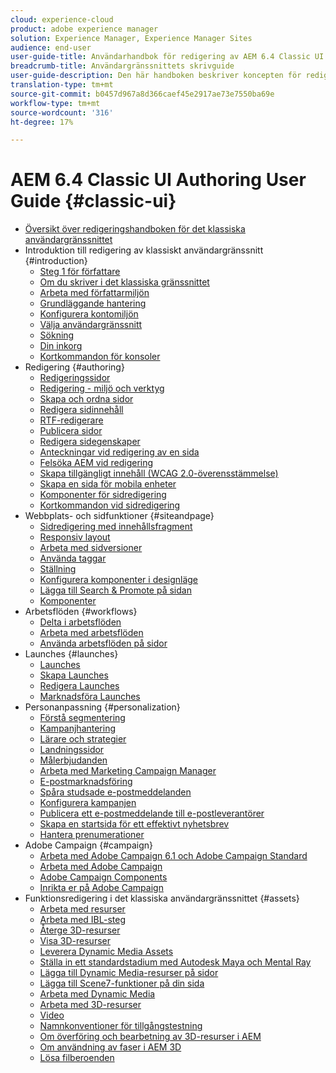```yaml
---
cloud: experience-cloud
product: adobe experience manager
solution: Experience Manager, Experience Manager Sites
audience: end-user
user-guide-title: Användarhandbok för redigering av AEM 6.4 Classic UI
breadcrumb-title: Användargränssnittets skrivguide
user-guide-description: Den här handboken beskriver koncepten för redigering i AEM i det klassiska användargränssnittet.
translation-type: tm+mt
source-git-commit: b0457d967a8d366caef45e2917ae73e7550ba69e
workflow-type: tm+mt
source-wordcount: '316'
ht-degree: 17%

---
```



# AEM 6.4 Classic UI Authoring User Guide {#classic-ui}

+ [Översikt över redigeringshandboken för det klassiska användargränssnittet](home.md)
+ Introduktion till redigering av klassiskt användargränssnitt {#introduction}
   + [Steg 1 för författare](classic-page-author-first-steps.md)
   + [Om du skriver i det klassiska gränssnittet](classicui.md)
   + [Arbeta med författarmiljön](author-env.md)
   + [Grundläggande hantering](author-env-basic-handling.md)
   + [Konfigurera kontomiljön](author-env-user-props.md)
   + [Välja användargränssnitt](author-env-select-ui.md)
   + [Sökning](author-env-search.md)
   + [Din inkorg](author-env-inbox.md)
   + [Kortkommandon för konsoler](author-env-keyboard-shortcuts.md)
+ Redigering {#authoring}
   + [Redigeringssidor](classic-page-author.md)
   + [Redigering - miljö och verktyg](classic-page-author-env-tools.md)
   + [Skapa och ordna sidor](classic-page-author-manage-pages.md)
   + [Redigera sidinnehåll](classic-page-author-edit-content.md)
   + [RTF-redigerare](classic-page-author-rich-text-editor.md)
   + [Publicera sidor](classic-page-author-publish-pages.md)
   + [Redigera sidegenskaper](classic-page-author-edit-page-properties.md)
   + [Anteckningar vid redigering av en sida](classic-page-author-annotations.md)
   + [Felsöka AEM vid redigering](classic-page-author-troubleshooting.md)
   + [Skapa tillgängligt innehåll (WCAG 2.0-överensstämmelse)](classic-page-author-accessible-content.md)
   + [Skapa en sida för mobila enheter](classic-feature-mobile.md)
   + [Komponenter för sidredigering](classic-page-author-edit-mode.md)
   + [Kortkommandon vid sidredigering](classic-page-author-keyboard-shortcuts.md)
+ Webbplats- och sidfunktioner {#siteandpage}
   + [Sidredigering med innehållsfragment](classic-page-author-content-fragments.md)
   + [Responsiv layout](classic-page-author-responsive-layout.md)
   + [Arbeta med sidversioner](classic-page-author-work-with-versions.md)
   + [Använda taggar](classic-feature-tags.md)
   + [Ställning](classic-feature-scaffolding.md)
   + [Konfigurera komponenter i designläge](classic-page-author-design-mode.md)
   + [Lägga till Search &amp; Promote på sidan](classic-feature-search-promote.md)
   + [Komponenter](classic-page-author-default-components.md)
+ Arbetsflöden {#workflows}
   + [Delta i arbetsflöden](classic-workflows-participating.md)
   + [Arbeta med arbetsflöden](classic-workflows.md)
   + [Använda arbetsflöden på sidor](classic-workflows-applying.md)
+ Launches {#launches}
   + [Launches](classic-launches.md)
   + [Skapa Launches](classic-launches-creating.md)
   + [Redigera Launches](classic-launches-editing.md)
   + [Marknadsföra Launches](classic-launches-promoting.md)
+ Personanpassning {#personalization}
   + [Förstå segmentering](classic-personalization-campaigns-segmentation.md)
   + [Kampanjhantering](classic-personalization-campaigns.md)
   + [Lärare och strategier](classic-personalization-campaigns-teasers-strategy.md)
   + [Landningssidor](classic-personalization-campaigns-landingpage.md)
   + [Målerbjudanden](classic-personalization-campaigns-target-offers.md)
   + [Arbeta med Marketing Campaign Manager](classic-personalization-campaigns-mktg-manager.md)
   + [E-postmarknadsföring](classic-personalization-campaigns-email.md)
   + [Spåra studsade e-postmeddelanden](classic-personalization-campaigns-email-tracking-bounces.md)
   + [Konfigurera kampanjen](classic-personalization-campaigns-setting-up-your.md)
   + [Publicera ett e-postmeddelande till e-postleverantörer](classic-personalization-campaigns-email-newsletters.md)
   + [Skapa en startsida för ett effektivt nyhetsbrev](classic-personalization-campaigns-email-landingpage.md)
   + [Hantera prenumerationer](classic-personalization-campaigns-email-subscriptions.md)
+ Adobe Campaign {#campaign}
   + [Arbeta med Adobe Campaign 6.1 och Adobe Campaign Standard](classic-personalization-ac-campaign.md)
   + [Arbeta med Adobe Campaign](classic-personalization-ac.md)
   + [Adobe Campaign Components](classic-personalization-ac-components.md)
   + [Inrikta er på Adobe Campaign](classic-personalization-ac-target.md)
+ Funktionsredigering i det klassiska användargränssnittet {#assets}
   + [Arbeta med resurser](classicui-assets.md)
   + [Arbeta med IBL-steg](classicui-stages-aem3d-ibl.md)
   + [Återge 3D-resurser](classicui-rendering-3d.md)
   + [Visa 3D-resurser](classicui-view-3d-assets.md)
   + [Leverera Dynamic Media Assets](dynamic-media-assets-delivering.md)
   + [Ställa in ett standardstadium med Autodesk Maya och Mental Ray](classicui-stages-aem3d-ad-mr.md)
   + [Lägga till Dynamic Media-resurser på sidor](dynamic-media-assets-adding-to-page.md)
   + [Lägga till Scene7-funktioner på din sida](manage-assets-classic-s7.md)
   + [Arbeta med Dynamic Media](dynamic-media-assets.md)
   + [Arbeta med 3D-resurser](classicui-3dassets.md)
   + [Video](manage-assets-classic-s7-video.md)
   + [Namnkonventioner för tillgångstestning](asset-naming-conventions.md)
   + [Om överföring och bearbetning av 3D-resurser i AEM](classicui-upload-proc-3d.md)
   + [Om användning av faser i AEM 3D](classicui-stages-aem3d.md)
   + [Lösa filberoenden](classicui-upload-proc-3d-resolve-dependencies.md)
